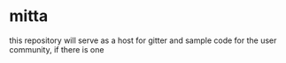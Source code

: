 # mitta

this repository will serve as a host for gitter and sample code for the user community, if there is one
